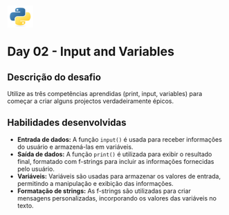 <span>
  <img align="center" alt="Python" height="50" width="60" src="https://raw.githubusercontent.com/devicons/devicon/master/icons/python/python-original.svg"
</span>
  
# Day 02 - Input and Variables

## Descrição do desafio
Utilize as três competências aprendidas (print, input, variables) para começar a criar alguns projectos verdadeiramente épicos.

## Habilidades desenvolvidas
* **Entrada de dados:** A função `input()` é usada para receber informações do usuário e armazená-las em variáveis.
* **Saída de dados:** A função `print()` é utilizada para exibir o resultado final, formatado com f-strings para incluir as informações fornecidas pelo usuário.
* **Variáveis:** Variáveis são usadas para armazenar os valores de entrada, permitindo a manipulação e exibição das informações.
* **Formatação de strings:** As f-strings são utilizadas para criar mensagens personalizadas, incorporando os valores das variáveis no texto.
